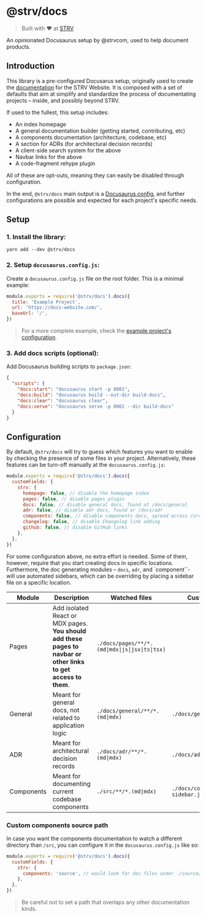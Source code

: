 # @strv/docs

> Built with ❤️ at [STRV](https://www.strv.com/)

An opinionated Docusaurus setup by @strvcom, used to help document products.

## Introduction

This library is a pre-configured Docusarus setup, originally used to create the [documentation](https://strvcom.github.io/strv-web/) for the STRV Website. It is composed with a set of defaults that aim at simplify and standardize the process of documentating projects – inside, and possibly beyond STRV.

If used to the fullest, this setup includes:

- An index homepage
- A general documentation builder (getting started, contributing, etc)
- A components documentation (architecture, codebase, etc)
- A section for ADRs (for architectural decision records)
- A client-side search system for the above
- Navbar links for the above
- A code-fragment rehype plugin

All of these are opt-outs, meaning they can easily be disabled through configuration.

In the end, `@strv/docs` main output is a [Docusaurus config](https://docusaurus.io/docs/next/configuration), and further configurations are possible and expected for each project's specific needs.

## Setup

### 1. Install the library:

```
yarn add --dev @strv/docs
```

### 2. Setup `docusaurus.config.js`:

Create a `docusaurus.config.js` file on the root folder. This is a minimal example:

```js docusaurus.config.js
module.exports = require('@strv/docs').docs({
  title: 'Example Project',
  url: 'https://docs-website.com/',
  baseUrl: '/',
})
```

> For a more complete example, check the [example project's configuration](./example/docusaurus.config.js).

### 3. Add docs scripts (optional):

Add Docusaurus building scripts to `package.json`:

```json
{
  "scripts": {
    "docs:start": "docusaurus start -p 8001",
    "docs:build": "docusaurus build --out-dir build-docs",
    "docs:clear": "docusaurus clear",
    "docs:serve": "docusaurus serve -p 8001 --dir build-docs"
  }
}
```

## Configuration

By default, `@strv/docs` will try to guess which features you want to enable by checking the presence of some files in your project. Alternatively, these features can be turn-off manually at the `docusaurus.config.js`:

```js
module.exports = require('@strv/docs').docs({
  customFields: {
    strv: {
      homepage: false, // disable the homepage index
      pages: false, // disable pages plugin
      docs: false, // disable general docs, found at /docs/general
      adr: false, // disable adr docs, found ar /docs/adr
      components: false, // disable components docs, spread across /src files
      changelog: false, // disable Changelog link adding
      github: false, // disable GitHub links
    },
  },
})
```

For some configuration above, no extra effort is needed. Some of them, however, require that you start creating docs in specific locations. Furthermore, the doc generating modules – `docs`, `adr`, and `component``- will use automated sidebars, which can be overriding by placing a sidebar file on a specific location.

| Module | Description | Watched files | Custom sidebar |
| ------ | ----------- | --------- | -------------- |
| Pages | Add isolated React or MDX pages. **You should add these pages to navbar or other links to get access to them**.  | `./docs/pages/**/*.(md\|mdx\|js\|jsx\|ts\|tsx)` |  |
| General | Meant for general docs, not related to application logic  | `./docs/general/**/*.(md\|mdx)` | `./docs/general/sidebar.js` |
| ADR | Meant for architectural decision records | `./docs/adr/**/*.(md\|mdx)` | `./docs/adr/sidebar.js` |
| Components | Meant for documenting current codebase components | `./src/**/*.(md\|mdx)` | `./docs/components-sidebar.js` |

### Custom components source path

In case you want the components documentation to watch a different directory than `/src`, you can configure it in the `docusaurus.config.js` like so:

```js
module.exports = require('@strv/docs').docs({
  customFields: {
    strv: {
      components: 'source', // would look for doc files under ./source/ dir
    },
  },
})
```

> Be careful not to set a path that overlaps any other documentation kinds.
